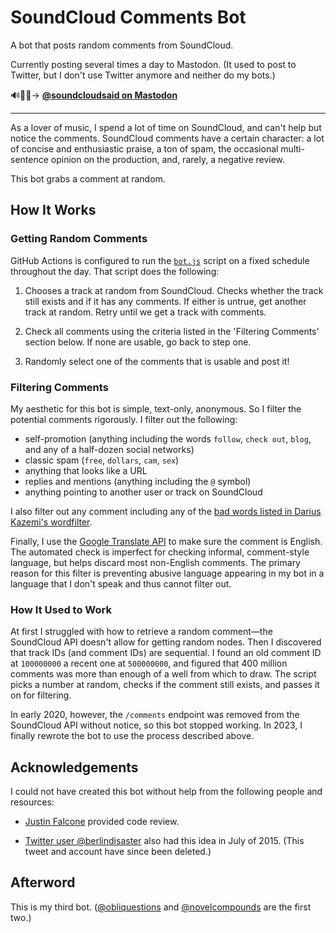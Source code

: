 # SoundCloud Comments Bot

A bot that posts random comments from SoundCloud.

Currently posting several times a day to Mastodon. (It used to post to Twitter,
but I don't use Twitter anymore and neither do my bots.)

🔊💬🤖&rarr; **[@soundcloudsaid on Mastodon](https://botsin.space/@soundcloudsaid)**

---

As a lover of music, I spend a lot of time on SoundCloud, and can't help but
notice the comments. SoundCloud comments have a certain character: a lot of
concise and enthusiastic praise, a ton of spam, the occasional multi-sentence
opinion on the production, and, rarely, a negative review.

This bot grabs a comment at random.

## How It Works

### Getting Random Comments

GitHub Actions is configured to run the [`bot.js`](bot.js) script on a fixed
schedule throughout the day. That script does the following:

1. Chooses a track at random from SoundCloud. Checks whether the track still
   exists and if it has any comments. If either is untrue, get another track at
   random. Retry until we get a track with comments.

2. Check all comments using the criteria listed in the 'Filtering Comments'
   section below. If none are usable, go back to step one.

3. Randomly select one of the comments that is usable and post it!

### Filtering Comments

My aesthetic for this bot is simple, text-only, anonymous. So I filter the
potential comments rigorously. I filter out the following:

- self-promotion (anything including the words `follow`, `check out`, `blog`,
  and any of a half-dozen social networks)
- classic spam (`free`, `dollars`, `cam`, `sex`)
- anything that looks like a URL
- replies and mentions (anything including the `@` symbol)
- anything pointing to another user or track on SoundCloud

I also filter out any comment including any of the [bad words listed in Darius Kazemi's wordfilter](https://github.com/dariusk/wordfilter/blob/master/lib/badwords.json).

Finally, I use the [Google Translate API](https://cloud.google.com/translate) to
make sure the comment is English. The automated check is imperfect for checking
informal, comment-style language, but helps discard most non-English comments.
The primary reason for this filter is preventing abusive language appearing in
my bot in a language that I don't speak and thus cannot filter out.

### How It Used to Work

At first I struggled with how to retrieve a random comment—the SoundCloud API
doesn't allow for getting random nodes. Then I discovered that track IDs (and
comment IDs) are sequential. I found an old comment ID at `100000000` a recent
one at `500000000`, and figured that 400 million comments was more than enough
of a well from which to draw. The script picks a number at random, checks if
the comment still exists, and passes it on for filtering.

In early 2020, however, the `/comments` endpoint was removed from the SoundCloud
API without notice, so this bot stopped working. In 2023, I finally rewrote the
bot to use the process described above.

## Acknowledgements

I could not have created this bot without help from the following people and
resources:

- [Justin Falcone](https://justinfalcone.com/) provided code review.

- [Twitter user @berlindisaster](https://twitter.com/berlindisaster/status/621943270726344704) also had this idea in July of 2015. (This tweet and account have since been deleted.)

## Afterword

This is my third bot. ([@obliquestions](https://botsin.space/@obliquestions) and [@novelcompounds](https://twitter.com/novelcompounds) are the first two.)
